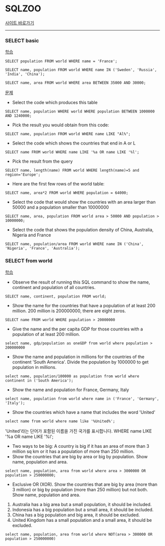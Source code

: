 # SQLZOO

[사이트 바로가기](https://sqlzoo.net/wiki/SELECT_Quiz)

---

### SELECT basic

[학습](https://sqlzoo.net/wiki/SELECT_basics)

```
SELECT population FROM world WHERE name = 'France';
```

```
SELECT name, population FROM world WHERE name IN ('Sweden', 'Russia', 'India', 'China');
```

```
SELECT name, area FROM world WHERE area BETWEEN 35000 AND 30000;
```

[문제](https://sqlzoo.net/wiki/SELECT_Quiz)

- Select the code which produces this table

```
SELECT name, population WHERE world WHERE population BETWEEN 1000000 AND 1240000;
```

- Pick the result you would obtain from this code:

```
SELECT name, population FROM world WHERE name LIKE "Al%";
```

- Select the code which shows the countries that end in A or L

```
SELECT name FROM world WHERE name LIKE '%a OR name LIKE '%l';
```

- Pick the result from the query

```
SELECT name, length(name) FROM world WHERE length(name)=5 and region='Europe';
```

- Here are the first few rows of the world table:

```
SELECT name, area*2 FROM world WHERE population = 64000;
```

- Select the code that would show the countries with an area larger than 50000 and a population smaller than 10000000

```
SELECT name, area, population FROM world area > 50000 AND population > 10000000;
```

- Select the code that shows the population density of China, Australia, Nigeria and France

```
SELECT name, population/area FROM world WHERE name IN ('China', 'Nigeria', 'France', 'Australia');
```

### SELECT from world

[학습](https://sqlzoo.net/wiki/SELECT_from_WORLD_Tutorial)

- Observe the result of running this SQL command to show the name, continent and population of all countries.

```
SELECT name, continent, population FROM world;
```

- Show the name for the countries that have a population of at least 200 million. 200 million is 200000000, there are eight zeros.

```
SELECT name FROM world WHERE population > 20000000
```

- Give the name and the per capita GDP for those countries with a population of at least 200 million.

```
select name, gdp/population as oneGDP from world where population > 200000000
```

- Show the name and population in millions for the countries of the continent 'South America'. Divide the population by 1000000 to get population in millions.

```
select name, population/100000 as population from world where continent in ('South America');
```

- Show the name and population for France, Germany, Italy

```
select name, population from world where name in ('France', 'Germany', 'Italy');
```

- Show the countries which have a name that includes the word 'United'

```
select name from world where name like '%United%';
```

'United'라는 단어가 포함된 이름을 가진 국가를 표시합니다.
WHERE name LIKE '%a OR name LIKE '%l';

- Two ways to be big: A country is big if it has an area of more than 3 million sq km or it has a population of more than 250 million.
- Show the countries that are big by area or big by population. Show name, population and area.

```
select name, population, area from world where area > 3000000 OR population > 250000000;
```

- Exclusive OR (XOR). Show the countries that are big by area (more than 3 million) or big by population (more than 250 million) but not both. Show name, population and area.

1. Australia has a big area but a small population, it should be included.
2. Indonesia has a big population but a small area, it should be included.
3. China has a big population and big area, it should be excluded.
4. United Kingdom has a small population and a small area, it should be excluded.

```
select name, population, area from world where NOT(area > 300000 OR population > 250000000)
```

